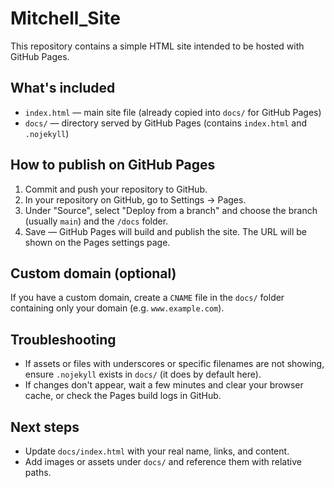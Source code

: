 # Mitchell_Site

This repository contains a simple HTML site intended to be hosted with GitHub Pages.

## What's included

- `index.html` — main site file (already copied into `docs/` for GitHub Pages)
- `docs/` — directory served by GitHub Pages (contains `index.html` and `.nojekyll`)

## How to publish on GitHub Pages

1. Commit and push your repository to GitHub.
2. In your repository on GitHub, go to Settings → Pages.
3. Under "Source", select "Deploy from a branch" and choose the branch (usually `main`) and the `/docs` folder.
4. Save — GitHub Pages will build and publish the site. The URL will be shown on the Pages settings page.

## Custom domain (optional)

If you have a custom domain, create a `CNAME` file in the `docs/` folder containing only your domain (e.g. `www.example.com`).

## Troubleshooting

- If assets or files with underscores or specific filenames are not showing, ensure `.nojekyll` exists in `docs/` (it does by default here).
- If changes don't appear, wait a few minutes and clear your browser cache, or check the Pages build logs in GitHub.

## Next steps

- Update `docs/index.html` with your real name, links, and content.
- Add images or assets under `docs/` and reference them with relative paths.
